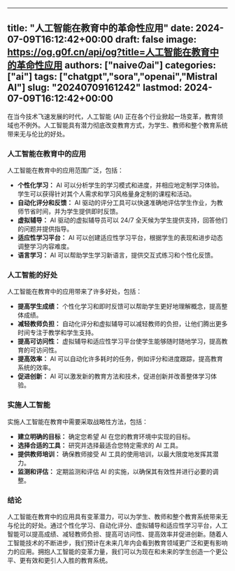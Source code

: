 
---
title: "人工智能在教育中的革命性应用"
date: 2024-07-09T16:12:42+00:00
draft: false
image: https://og.g0f.cn/api/og?title=人工智能在教育中的革命性应用
authors: ["naiveのai"]
categories: ["ai"]
tags: ["chatgpt","sora","openai","Mistral AI"]
slug: "20240709161242"
lastmod: 2024-07-09T16:12:42+00:00
---
在当今技术飞速发展的时代，人工智能 (AI) 正在各个行业掀起一场变革，教育领域也不例外。人工智能具有潜力彻底改变教育方式，为学生、教师和整个教育系统带来无与伦比的好处。

### 人工智能在教育中的应用

人工智能在教育中的应用范围广泛，包括：

- **个性化学习：** AI 可以分析学生的学习模式和进度，并相应地定制学习体验。学生可以获得针对其个人需求和学习风格量身定制的课程和活动。
- **自动化评分和反馈：** AI 驱动的评分工具可以快速准确地评估学生作业，为教师节省时间，并为学生提供即时反馈。
- **虚拟辅导：** AI 驱动的虚拟辅导员可以 24/7 全天候为学生提供支持，回答他们的问题并提供指导。
- **适应性学习平台：** AI 可以创建适应性学习平台，根据学生的表现和进步动态调整学习内容难度。
- **语言学习：** AI 可以帮助学生学习新语言，提供交互式练习和个性化反馈。

### 人工智能的好处

人工智能在教育中的应用带来了许多好处，包括：

- **提高学生成绩：** 个性化学习和即时反馈可以帮助学生更好地理解概念，提高整体成绩。
- **减轻教师负担：** 自动化评分和虚拟辅导可以减轻教师的负担，让他们腾出更多时间专注于教学和学生支持。
- **提高可访问性：** 虚拟辅导和适应性学习平台使学生能够随时随地学习，提高教育的可访问性。
- **提高效率：** AI 可以自动化许多耗时的任务，例如评分和进度跟踪，提高教育系统的效率。
- **促进创新：** AI 可以激发新的教育方法和技术，促进创新并改善整体学习体验。

### 实施人工智能

实施人工智能在教育中需要采取战略性方法，包括：

- **建立明确的目标：** 确定您希望 AI 在您的教育环境中实现的目标。
- **选择合适的工具：** 研究并选择最适合您特定需求的 AI 工具。
- **提供教师培训：** 确保教师接受 AI 工具的使用培训，以最大限度地发挥其潜力。
- **监测和评估：** 定期监测和评估 AI 的实施，以确保其有效性并进行必要的调整。

### 结论

人工智能在教育中的应用具有变革潜力，可以为学生、教师和整个教育系统带来无与伦比的好处。通过个性化学习、自动化评分、虚拟辅导和适应性学习平台，人工智能可以提高成绩、减轻教师负担、提高可访问性、提高效率并促进创新。随着人工智能技术的不断进步，我们预计在未来几年内会看到教育领域更广泛和更有影响力的应用。拥抱人工智能的变革力量，我们可以为现在和未来的学生创造一个更公平、更有效和更引人入胜的教育系统。